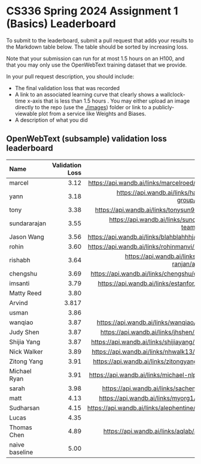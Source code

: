 # CS336 Spring 2024 Assignment 1 (Basics) Leaderboard

To submit to the leaderboard, submit a pull request that adds your results to
the Markdown table below. The table should be sorted by increasing loss.

Note that your submission can run for at most 1.5 hours on an H100, and that you
may only use the OpenWebText training dataset that we provide.

In your pull request description, you should include:

- The final validation loss that was recorded
- A link to an associated learning curve that clearly shows a wallclock-time
  x-axis that is less than 1.5 hours . You may either upload an image directly
  to the repo (use the [./images](./images)) folder or link to a
  publicly-viewable plot from a service like Weights and Biases.
- A description of what you did


## OpenWebText (subsample) validation loss leaderboard

| Name           | Validation Loss | Link                                         |
|:---------------|----------------:|---------------------------------------------:|
| marcel         |            3.12 |https://api.wandb.ai/links/marcelroed/j5mgt64n|
| yann           |            3.18 |https://api.wandb.ai/links/hashimoto-group/5t1e2wjd|
| tony           |            3.38 | https://api.wandb.ai/links/tonysun9/sq4bs0al |
| sundararajan   |            3.55 | https://api.wandb.ai/links/sundararajan-team/hfzoaoof |
| Jason Wang     |            3.56 | https://api.wandb.ai/links/blahblahhhj/wzewv5jr |
| rohin          |            3.60 |https://api.wandb.ai/links/rohinmanvi/0xenuz30|
| rishabh        |            3.64 | https://api.wandb.ai/links/rishabh-ranjan/amq3n70d |
| chengshu       |            3.69 | https://api.wandb.ai/links/chengshu/q9dgud3z |
| imsanti        |            3.79 | https://api.wandb.ai/links/estanfor/6ia1n3zv |
| Matty Reed     |            3.80 | [image](./images/Matt_Reed_Validation_Loss.png) |
| Arvind         |            3.817| [image](./images/OWT_Leaderboard_Experiment_Arvind.png) |
| usman          |            3.86 | [image](./images/usman_val_loss.jpeg)          |
| wanqiao        |            3.87 | https://api.wandb.ai/links/wanqiao/thuus40n  |
| Judy Shen      |            3.87 | https://api.wandb.ai/links/jhshen/c7t0mvgk   |
| Shijia Yang    |            3.87 | https://api.wandb.ai/links/shijiayang/13ckenoc   |
| Nick Walker    |            3.89 | https://api.wandb.ai/links/nhwalk13/kkheu8no  |
| Zitong Yang    |            3.91 | https://api.wandb.ai/links/zitongyang/j0fzs8tn |
| Michael Ryan   |            3.91 | https://api.wandb.ai/links/michael-nlp/9hf4l35j |
| sarah          |            3.98 | https://api.wandb.ai/links/sachen/n5faddjv   |
| matt           |            4.13 | https://api.wandb.ai/links/myorg1/efyphohq   |
| Sudharsan      |            4.15 | https://api.wandb.ai/links/alephentine/phqvlcwh  |
| Lucas          |            4.35 | [image](./images/lucas_val_loss.png)|
| Thomas Chen    |            4.89 | https://api.wandb.ai/links/aqlab/8gx0m7in    |
| naive baseline |            5.00 |                                              |
